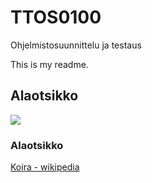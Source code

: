 # TTOS0100
 Ohjelmistosuunnittelu ja testaus

This is my readme. 


## Alaotsikko

![](https://www.google.fi/search?q=koira&source=lnms&tbm=isch&sa=X&ved=0ahUKEwjU8OP7yM7RAhXJEiwKHZDYDsgQ_AUICCgB&biw=1680&bih=944#tbm=isch&q=doge&imgrc=QtndVcsLt0rizM%3A)

### Alaotsikko

[Koira - wikipedia](https://fi.wikipedia.org/wiki/Koira)

